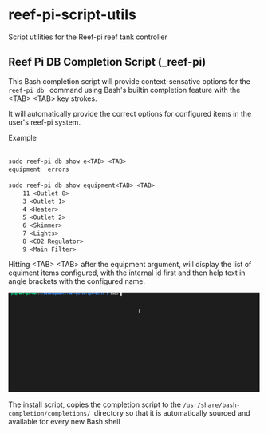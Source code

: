 # reef-pi-script-utils
Script utilities for the Reef-pi reef tank controller

## Reef Pi DB Completion Script (_reef-pi)

This Bash completion script will provide context-sensative options for the ``reef-pi db `` command using Bash's builtin completion feature with the &lt;TAB&gt; &lt;TAB&gt; key strokes.  

It will automatically provide the correct options for configured items in the user's reef-pi system.

Example
<pre><code>
sudo reef-pi db show e&lt;TAB&gt; &lt;TAB&gt; 
equipment  errors  
 
sudo reef-pi db show equipment&lt;TAB&gt; &lt;TAB&gt; 
    11 &lt;Outlet 8&gt;
    3 &lt;Outlet 1&gt;
    4 &lt;Heater&gt;
    5 &lt;Outlet 2&gt;
    6 &lt;Skimmer&gt;
    7 &lt;Lights&gt;
    8 &lt;CO2 Regulator&gt;
    9 &lt;Main Filter&gt;
</code></pre>

Hitting &lt;TAB&gt; &lt;TAB&gt; after the equipment argument, will display the list of equiment items configured, with the internal id first and then help text in angle brackets with the configured name.

![Demo Gif](https://github.com/tmbarbour/reef-pi-script-utils/blob/main/images/reef-pi-completion-demo-2.gif?raw=true "reef-pi db completion demo")



The install script, copies the completion script to the ``/usr/share/bash-completion/completions/ ``directory so that it is automatically sourced and available for every new Bash shell
